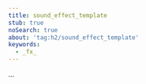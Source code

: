 ```yaml
---
title: sound_effect_template
stub: true
noSearch: true
about: 'tag:h2/sound_effect_template'
keywords:
  - _fx_
---
```

...
